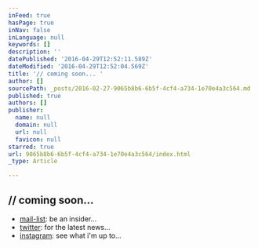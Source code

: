 ```yaml
---
inFeed: true
hasPage: true
inNav: false
inLanguage: null
keywords: []
description: ''
datePublished: '2016-04-29T12:52:11.589Z'
dateModified: '2016-04-29T12:52:04.569Z'
title: '// coming soon... '
author: []
sourcePath: _posts/2016-02-27-9065b8b6-6b5f-4cf4-a734-1e70e4a3c564.md
published: true
authors: []
publisher:
  name: null
  domain: null
  url: null
  favicon: null
starred: true
url: 9065b8b6-6b5f-4cf4-a734-1e70e4a3c564/index.html
_type: Article

---
```

## // coming soon... 

* [mail-list][0]: be an insider... 
* [twitter][1]: for the latest news... 
* [instagram][2]: see what i'm up to...

[0]: http://link.redtapex.com/HQybFqNtB6
[1]: http://link.redtapex.com/TDdeuz9Er9
[2]: http://link.redtapex.com/n2CvuvndPQ